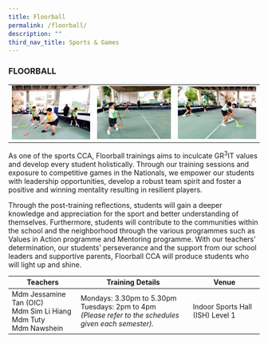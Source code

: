 ```yaml
---
title: Floorball
permalink: /floorball/
description: ""
third_nav_title: Sports & Games
---
```

### FLOORBALL

<table>
	<tr>
		<td><img src="/images/Floorball-1.jpeg"/></td>
		<td width="32%"><img src="/images/Floorball-2.jpeg"/></td>
		<td><img src="/images/Floorball-3.jpeg"/></td>
	</tr>
</table>

As one of the sports CCA, Floorball trainings aims to inculcate GR<sup>3</sup>IT values and develop every student holistically. Through our training sessions and exposure to competitive games in the Nationals, we empower our students with leadership opportunities, develop a robust team spirit and foster a positive and winning mentality resulting in resilient players.

Through the post-training reflections, students will gain a deeper knowledge and appreciation for the sport and better understanding of themselves. Furthermore, students will contribute to the communities within the school and the neighborhood through the various programmes such as Values in Action programme and Mentoring programme. With our teachers’ determination, our students’ perseverance and the support from our school leaders and supportive parents, Floorball CCA will produce students who will light up and shine.

| Teachers | Training Details | Venue |
| --- | --- | --- |
| Mdm Jessamine Tan (OIC)<br>Mdm Sim Li Hiang<br>Mdm Tuty<br>Mdm Nawshein | Mondays: 3.30pm to 5.30pm <br>Tuesdays: 2pm to 4pm <br>*(Please refer to the schedules given each semester).* | Indoor Sports Hall (ISH) Level 1 |